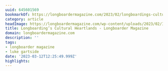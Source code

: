 ```yaml
---
uuid: 645601569
bookmarkOf: https://longboardermagazine.com/2023/02/longboardings-cultural-heartlands/
category: article
headImage: https://longboardermagazine.com/wp-content/uploads/2023/02/Imsouane_@imsouanesurfhouse.jpg
title: Longboarding’s Cultural Heartlands - Longboarder Magazine
domain: longboardermagazine.com
description: ''
tags:
- longboarder magazine
- luke gartside
date: '2023-03-12T12:25:49.999Z'
highlights:
---
```



